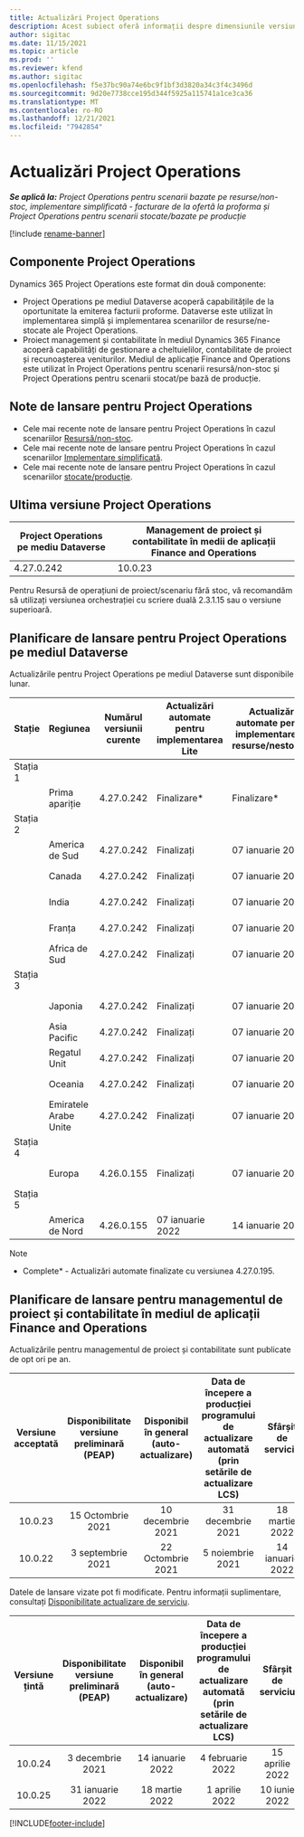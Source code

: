 ```yaml
---
title: Actualizări Project Operations
description: Acest subiect oferă informații despre dimensiunile versiunile lansate de Dynamics 365 Project Operations.
author: sigitac
ms.date: 11/15/2021
ms.topic: article
ms.prod: ''
ms.reviewer: kfend
ms.author: sigitac
ms.openlocfilehash: f5e37bc90a74e6bc9f1bf3d3820a34c3f4c3496d
ms.sourcegitcommit: 9d20e7738cce195d344f5925a115741a1ce3ca36
ms.translationtype: MT
ms.contentlocale: ro-RO
ms.lasthandoff: 12/21/2021
ms.locfileid: "7942854"
---
```

# <a name="project-operations-updates"></a>Actualizări Project Operations

_**Se aplică la:** Project Operations pentru scenarii bazate pe resurse/non-stoc, implementare simplificată - facturare de la ofertă la proforma și Project Operations pentru scenarii stocate/bazate pe producție_

[!include [rename-banner](~/includes/cc-data-platform-banner.md)]

## <a name="project-operations-components"></a>Componente Project Operations

Dynamics 365 Project Operations este format din două componente:

- Project Operations pe mediul Dataverse acoperă capabilitățile de la oportunitate la emiterea facturii proforme. Dataverse este utilizat în implementarea simplă și implementarea scenariilor de resurse/ne-stocate ale Project Operations.
- Proiect management și contabilitate în mediul Dynamics 365 Finance acoperă capabilități de gestionare a cheltuielilor, contabilitate de proiect și recunoașterea veniturilor. Mediul de aplicație Finance and Operations este utilizat în Project Operations pentru scenarii resursă/non-stoc și Project Operations pentru scenarii stocat/pe bază de producție.

## <a name="project-operations-release-notes"></a>Note de lansare pentru Project Operations
- Cele mai recente note de lansare pentru Project Operations în cazul scenariilor [Resursă/non-stoc](whats-new-dec-2021-resource-based.md).
- Cele mai recente note de lansare pentru Project Operations în cazul scenariilor [Implementare simplificată](../pro/whats-new/whats-new-dec-2021-lite.md).
- Cele mai recente note de lansare pentru Project Operations în cazul scenariilor [stocate/producție](../prod-pma/whats-new/whats-new-oct-2021-stocked.md).

## <a name="project-operations-latest-version"></a>Ultima versiune Project Operations

| Project Operations pe mediu Dataverse | Management de proiect și contabilitate în medii de aplicații Finance and Operations | 
| --- | --- |
| 4.27.0.242 | 10.0.23 |

Pentru Resursă de operațiuni de proiect/scenariu fără stoc, vă recomandăm să utilizați versiunea orchestrației cu scriere duală 2.3.1.15 sau o versiune superioară.

## <a name="release-schedule-for-project-operations-on-dataverse-environment"></a>Planificare de lansare pentru Project Operations pe mediul Dataverse

Actualizările pentru Project Operations pe mediul Dataverse sunt disponibile lunar. 

| Stație | Regiunea | Numărul versiunii curente | Actualizări automate pentru implementarea Lite | Actualizări automate pentru implementare de resurse/nestocate | Următorul număr de versiune | Următoarea versiune este disponibilă în general |
|-----------|-----------------------|-----------------|--------------------|---------------------|---------------------|---------------------|
| Stația 1 |   &nbsp;              |    &nbsp;       | &nbsp;             |      &nbsp;         |      &nbsp;         |      &nbsp;         |
|   &nbsp;  | Prima apariție         |  4.27.0.242     | Finalizare*          | Finalizare*           | TBD                 | 14 ianuarie 2022    |
| Stația 2 |   &nbsp;              |    &nbsp;       | &nbsp;             |      &nbsp;         |      &nbsp;         |      &nbsp;         |
|   &nbsp;  | America de Sud         |  4.27.0.242     | Finalizați           | 07 ianuarie 2022    | TBD                 | 14 ianuarie 2022    |
|   &nbsp;  | Canada                |  4.27.0.242     | Finalizați           | 07 ianuarie 2022    | TBD                 | 14 ianuarie 2022    |
|   &nbsp;  | India                 |  4.27.0.242     | Finalizați           | 07 ianuarie 2022    | TBD                 | 14 ianuarie 2022    |
|   &nbsp;  | Franța                |  4.27.0.242     | Finalizați           | 07 ianuarie 2022    | TBD                 | 14 ianuarie 2022    |
|   &nbsp;  | Africa de Sud          |  4.27.0.242     | Finalizați           | 07 ianuarie 2022    | TBD                 | 14 ianuarie 2022    |
| Stația 3 |      &nbsp;           |     &nbsp;      |     &nbsp;         |      &nbsp;         |      &nbsp;         |      &nbsp;         |
|   &nbsp;  | Japonia                 |  4.27.0.242     | Finalizați           | 07 ianuarie 2022    | TBD                 | 21 ianuarie 2022    |
|   &nbsp;  | Asia Pacific          |  4.27.0.242     | Finalizați           | 07 ianuarie 2022    | TBD                 | 21 ianuarie 2022    |
|   &nbsp;  | Regatul Unit         |  4.27.0.242     | Finalizați           | 07 ianuarie 2022    | TBD                 | 21 ianuarie 2022    |
|   &nbsp;  | Oceania               |  4.27.0.242     | Finalizați           | 07 ianuarie 2022    | TBD                 | 21 ianuarie 2022    |
|   &nbsp;  | Emiratele Arabe Unite  |  4.27.0.242     | Finalizați           | 07 ianuarie 2022    | TBD                 | 21 ianuarie 2022    |
| Stația 4 |     &nbsp;            |     &nbsp;      |     &nbsp;         |      &nbsp;         |      &nbsp;         |      &nbsp;         |
|   &nbsp;  | Europa                |  4.26.0.155     | Finalizați           | 07 ianuarie 2022    | 4.27.0.242          | 10 ianuarie 2022    |
| Stația 5 |     &nbsp;            |     &nbsp;      |     &nbsp;         |      &nbsp;         |      &nbsp;         |      &nbsp;         |
|   &nbsp;  | America de Nord         |  4.26.0.155     | 07 ianuarie 2022   | 14 ianuarie 2022    | 4.27.0.242          | 17 ianuarie 2022    |

>[!Note]
> - Complete* - Actualizări automate finalizate cu versiunea 4.27.0.195.


## <a name="release-schedule-for-project-management-and-accounting-in-the-finance-and-operations-apps-environment"></a>Planificare de lansare pentru managementul de proiect și contabilitate în mediul de aplicații Finance and Operations

Actualizările pentru managementul de proiect și contabilitate sunt publicate de opt ori pe an.

|Versiune acceptată| Disponibilitate versiune preliminară (PEAP) | Disponibil în general (auto-actualizare) | Data de începere a producției programului de actualizare automată (prin setările de actualizare LCS) |   Sfârșit de serviciu   |
|:---------------:|:---------------------------:|:---------------------------------:|:--------------------------------------------------------------------:|:------------------:|
|     10.0.23     |      15 Octombrie 2021       |        10 decembrie 2021          |                          31 decembrie 2021                           | 18 martie 2022     |
|     10.0.22     |      3 septembrie 2021      |        22 Octombrie 2021           |                          5 noiembrie 2021                            | 14 ianuarie 2022   |


Datele de lansare vizate pot fi modificate. Pentru informații suplimentare, consultați [Disponibilitate actualizare de serviciu](/dynamics365/fin-ops-core/fin-ops/get-started/public-preview-releases?toc=%2fdynamics365%2ffinance%2ftoc.json).

|Versiune țintă | Disponibilitate versiune preliminară (PEAP) | Disponibil în general (auto-actualizare) | Data de începere a producției programului de actualizare automată (prin setările de actualizare LCS) |   Sfârșit de serviciu   |
|:---------------:|:---------------------------:|:---------------------------------:|:--------------------------------------------------------------------:|:------------------:|
|     10.0.24     |      3 decembrie 2021       |        14 ianuarie 2022           |                          4 februarie 2022                            | 15 aprilie 2022     |
|     10.0.25     |      31 ianuarie 2022       |        18 martie 2022             |                          1 aprilie 2022                               | 10 iunie 2022      |

[!INCLUDE[footer-include](../includes/footer-banner.md)]
